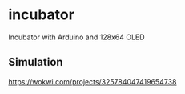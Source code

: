 # incubator
Incubator with Arduino and 128x64 OLED

## Simulation

https://wokwi.com/projects/325784047419654738
